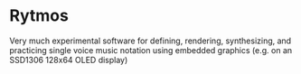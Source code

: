 # Rytmos

Very much experimental software for defining, rendering, synthesizing, and practicing single voice music notation using embedded graphics (e.g. on an SSD1306 128x64 OLED display)